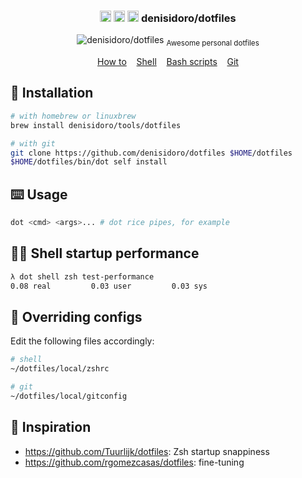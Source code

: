 <h3 align="center">
  <img width="18" src="https://image.flaticon.com/icons/svg/226/226769.svg" alt="OSX - Icon made by Freepik from Flaticon" />

  <img width="18" src="https://image.flaticon.com/icons/svg/226/226772.svg" alt="Linux - Icon made by Freepik from Flaticon" />

  <img width="18" src="https://image.flaticon.com/icons/svg/174/174836.svg" alt="Android - Icon made by Freepik from Flaticon" />
  denisidoro/dotfiles
</h3>
<p align="center">
  <img src="https://user-images.githubusercontent.com/3226564/54047455-d5997200-41b5-11e9-8db7-e9c3ae62328d.png" alt="denisidoro/dotfiles">
  <sub>Awesome personal dotfiles</sub>
</p>
<p align="center">
  <a href="#-installation">How to</a>&nbsp;&nbsp;&nbsp;
  <a href="shell">Shell</a>&nbsp;&nbsp;&nbsp;
  <a href="scripts">Bash scripts</a>&nbsp;&nbsp;&nbsp;
  <a href="git/config">Git</a>
</p>

## 🚀 Installation
```bash
# with homebrew or linuxbrew
brew install denisidoro/tools/dotfiles

# with git
git clone https://github.com/denisidoro/dotfiles $HOME/dotfiles
$HOME/dotfiles/bin/dot self install
```

## ⌨️ Usage
```bash
dot <cmd> <args>... # dot rice pipes, for example
```

## 🚴‍♂️ Shell startup performance
```bash
λ dot shell zsh test-performance
0.08 real         0.03 user         0.03 sys
```

## 🎯 Overriding configs

Edit the following files accordingly:
```sh
# shell
~/dotfiles/local/zshrc

# git
~/dotfiles/local/gitconfig
```

## 🌟 Inspiration
 * https://github.com/Tuurlijk/dotfiles: Zsh startup snappiness
 * https://github.com/rgomezcasas/dotfiles: fine-tuning
